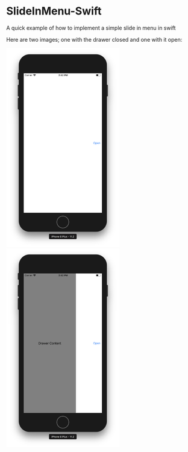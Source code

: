 # SlideInMenu-Swift
A quick example of how to implement a simple slide in menu in swift

Here are two images; one with the drawer closed and one with it open:

<img src="https://github.com/lztetreault/SlideInMenu-Swift/blob/master/Images/Screen%20Shot%202018-02-09%20at%202.42.41%20PM.png" width=300>

<img src="https://github.com/lztetreault/SlideInMenu-Swift/blob/master/Images/Screen%20Shot%202018-02-09%20at%202.42.49%20PM.png" width=300>
